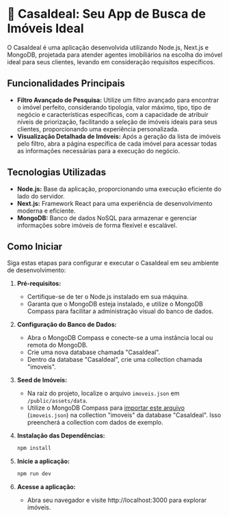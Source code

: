 # 🏡 CasaIdeal: Seu App de Busca de Imóveis Ideal

O CasaIdeal é uma aplicação desenvolvida utilizando Node.js, Next.js e MongoDB, projetada para atender agentes imobiliários na escolha do imóvel ideal para seus clientes, levando em consideração requisitos específicos.

## Funcionalidades Principais

- **Filtro Avançado de Pesquisa:** Utilize um filtro avançado para encontrar o imóvel perfeito, considerando tipologia, valor máximo, tipo, tipo de negócio e características específicas, com a capacidade de atribuir níveis de priorização, facilitando a seleção de imóveis ideais para seus clientes, proporcionando uma experiência personalizada.
- **Visualização Detalhada de Imóveis:** Após a geração da lista de imóveis pelo filtro, abra a página específica de cada imóvel para acessar todas as informações necessárias para a execução do negócio.

## Tecnologias Utilizadas

- **Node.js:** Base da aplicação, proporcionando uma execução eficiente do lado do servidor.
- **Next.js:** Framework React para uma experiência de desenvolvimento moderna e eficiente.
- **MongoDB:** Banco de dados NoSQL para armazenar e gerenciar informações sobre imóveis de forma flexível e escalável.

## Como Iniciar

Siga estas etapas para configurar e executar o CasaIdeal em seu ambiente de desenvolvimento:

1. **Pré-requisitos:**
   - Certifique-se de ter o Node.js instalado em sua máquina.
   - Garanta que o MongoDB esteja instalado, e utilize o MongoDB Compass para facilitar a administração visual do banco de dados.

2. **Configuração do Banco de Dados:**
   - Abra o MongoDB Compass e conecte-se a uma instância local ou remota do MongoDB.
   - Crie uma nova database chamada "CasaIdeal".
   - Dentro da database "CasaIdeal", crie uma collection chamada "imoveis".

3. **Seed de Imóveis:**
   - Na raiz do projeto, localize o arquivo `imoveis.json` em `/public/assets/data`.
   - Utilize o MongoDB Compass para [importar este arquivo](https://www.mongodb.com/docs/compass/current/import-export/) (`imoveis.json`) na collection "imoveis" da database "CasaIdeal". Isso preencherá a collection com dados de exemplo.

4. **Instalação das Dependências:**
   ```bash
   npm install
   ```

5. **Inicie a aplicação:**
   ```bash
   npm run dev
   ```

6. **Acesse a aplicação:**
    - Abra seu navegador e visite http://localhost:3000 para explorar imóveis.

